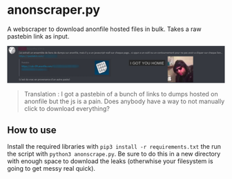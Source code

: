 # anonscraper.py
A webscraper to download anonfile hosted files in bulk. Takes a raw pastebin link as input.

![quick context](anonscrape.jpg)
> Translation : I got a pastebin of a bunch of links to dumps hosted on anonfile but the js is a pain. Does anybody have a way to not  manually click to download everything?

## How to use

Install the required libraries with ``pip3 install -r requirements.txt`` the run the script with ``python3 anonscrape.py``. Be sure to do this in a new directory with enough space to download the leaks (otherwhise your filesystem is going to get messy real quick).
